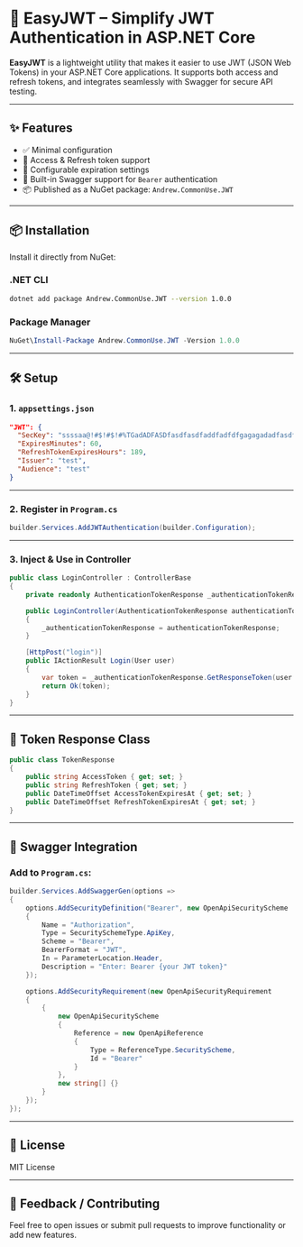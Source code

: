 # 🔐 EasyJWT – Simplify JWT Authentication in ASP.NET Core

**EasyJWT** is a lightweight utility that makes it easier to use JWT (JSON Web Tokens) in your ASP.NET Core applications. It supports both access and refresh tokens, and integrates seamlessly with Swagger for secure API testing.

---

## ✨ Features

- ✅ Minimal configuration
- 🔐 Access & Refresh token support
- 🔄 Configurable expiration settings
- 📘 Built-in Swagger support for `Bearer` authentication
- 📦 Published as a NuGet package: `Andrew.CommonUse.JWT`

---

## 📦 Installation

Install it directly from NuGet:

### .NET CLI

```bash
dotnet add package Andrew.CommonUse.JWT --version 1.0.0
````

### Package Manager

```powershell
NuGet\Install-Package Andrew.CommonUse.JWT -Version 1.0.0
```

---

## 🛠️ Setup

### 1. `appsettings.json`

```json
"JWT": {
  "SecKey": "ssssaa@!#$!#$!#%TGadADFASDfasdfasdfaddfadfdfgagagadadfasdfafafawsfdaf12adfasfdadfsdadfsadsf",
  "ExpiresMinutes": 60,
  "RefreshTokenExpiresHours": 189,
  "Issuer": "test",
  "Audience": "test"
}
```

---

### 2. Register in `Program.cs`

```csharp
builder.Services.AddJWTAuthentication(builder.Configuration);
```

---

### 3. Inject & Use in Controller

```csharp
public class LoginController : ControllerBase
{
    private readonly AuthenticationTokenResponse _authenticationTokenResponse;

    public LoginController(AuthenticationTokenResponse authenticationTokenResponse)
    {
        _authenticationTokenResponse = authenticationTokenResponse;
    }

    [HttpPost("login")]
    public IActionResult Login(User user)
    {
        var token = _authenticationTokenResponse.GetResponseToken(user.Id, user.UserName);
        return Ok(token);
    }
}
```

---

## 🧾 Token Response Class

```csharp
public class TokenResponse
{
    public string AccessToken { get; set; }
    public string RefreshToken { get; set; }
    public DateTimeOffset AccessTokenExpiresAt { get; set; }
    public DateTimeOffset RefreshTokenExpiresAt { get; set; }
}
```

---

## 📘 Swagger Integration

### Add to `Program.cs`:

```csharp
builder.Services.AddSwaggerGen(options =>
{
    options.AddSecurityDefinition("Bearer", new OpenApiSecurityScheme
    {
        Name = "Authorization",
        Type = SecuritySchemeType.ApiKey,
        Scheme = "Bearer",
        BearerFormat = "JWT",
        In = ParameterLocation.Header,
        Description = "Enter: Bearer {your JWT token}"
    });

    options.AddSecurityRequirement(new OpenApiSecurityRequirement
    {
        {
            new OpenApiSecurityScheme
            {
                Reference = new OpenApiReference
                {
                    Type = ReferenceType.SecurityScheme,
                    Id = "Bearer"
                }
            },
            new string[] {}
        }
    });
});
```

---

## 📄 License

MIT License

---

## 💬 Feedback / Contributing

Feel free to open issues or submit pull requests to improve functionality or add new features.
